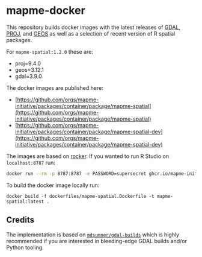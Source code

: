 # mapme-docker


This repository builds docker images with the latest releases of [GDAL](https://github.com/OSGeo/gdal/releases), 
[PROJ](https://github.com/OSGeo/proj/releases), and [GEOS](https://github.com/libgeos/geos/releases) as well as a selection of recent version of R spatial packages.

For `mapme-spatial:1.2.0` these are:

- proj=9.4.0
- geos=3.12.1
- gdal=3.9.0

The docker images are published here:
- [https://github.com/orgs/mapme-initiative/packages/container/package/mapme-spatial](https://github.com/orgs/mapme-initiative/packages/container/package/mapme-spatial)
- [https://github.com/orgs/mapme-initiative/packages/container/package/mapme-spatial-dev](https://github.com/orgs/mapme-initiative/packages/container/package/mapme-spatial-dev)


The images are based on [rocker](https://rocker-project.org/). If you wanted to run
R Studio on `localhost:8787` run:

```bash
docker run --rm -p 8787:8787 -e PASSWORD=supersecret ghcr.io/mapme-initiative/mapme-spatial:latest
```

To build the docker image locally run:

```bas
docker build -f dockerfiles/mapme-spatial.Dockerfile -t mapme-spatial:latest .
```

## Credits

The implementation is based on [`mdsumner/gdal-builds`](https://github.com/mdsumner/gdal-builds) which is highly
recommended if you are interested in bleeding-edge GDAL builds and/or Python tooling. 
